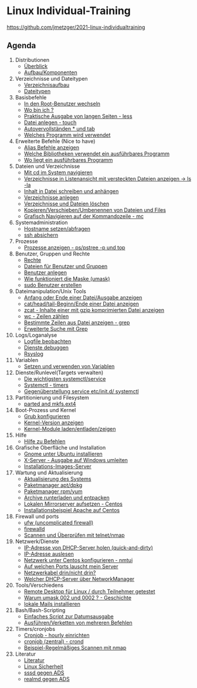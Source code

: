 # Linux Individual-Training

https://github.com/jmetzger/2021-linux-individualtraining

## Agenda 

  1. Distributionen 
     * [Überblick](overview-distros.md)
     * [Aufbau/Komponenten](aufbau.md)
  1. Verzeichnisse und Dateitypen 
     * [Verzeichnisaufbau](verzeichnisaufbau.md)
     * [Dateitypen](dateitypen.md) 
  1. Basisbefehle
     * [In den Root-Benutzer wechseln](sudo.md)  
     * [Wo bin ich ?](pwd.md)
     * [Praktische Ausgabe von langen Seiten - less](less.md) 
     * [Datei anlegen - touch](touch.md)
     * [Autovervollständen * und tab](autocomplete.md) 
     * [Welches Programm wird verwendet](which.md)
  1. Erweiterte Befehle (Nice to have) 
     * [Alias Befehle anzeigen](alias.md)
     * [Welche Bibliotheken verwendet ein ausführbares Programm](ldd.md)
     * [Wo liegt ein ausführbares Programm](which.md) 
  1. Dateien und Verzeichnisse
     * [Mit cd im System navigieren](cd.md)
     * [Verzeichnisse in Listenansicht mit versteckten Dateien anzeigen -> ls -la](list.md)
     * [Inhalt in Datei schreiben und anhängen](file-write-append.md)
     * [Verzeichnisse anlegen](mkdir.md)
     * [Verzeichnisse und Dateien löschen](file-dir-delete.md)
     * [Kopieren/Verschieben/Umbenennen von Dateien und Files](file-rename-copy-mv.md) 
     * [Grafisch Navigieren auf der Kommandozeile - mc](mc.md) 
  1. Systemadministration 
     * [Hostname setzen/abfragen](hostnamectl.md) 
     * [ssh absichern](ssh-absichern.md)
  1. Prozesse 
     * [Prozesse anzeigen - ps/pstree -p und top](prozesse.md)
  1. Benutzer, Gruppen und Rechte 
     * [Rechte](rechte.md) 
     * [Dateien für Benutzer und Gruppen](files-users-groups.md) 
     * [Benutzer anlegen](create-users.md) 
     * [Wie funktioniert die Maske (umask)](umask.md) 
     * [sudo Benutzer erstellen](mod-user-sudo.md) 
  1. Dateimanipulation/Unix Tools
     * [Anfang oder Ende einer Datei/Ausgabe anzeigen](head-tail.md)
     * [cat/head/tail-Beginn/Ende einer Datei anzeigen](cat-head.md)
     * [zcat - Inhalte einer mit gzip komprimierten Datei anzeigen](zcat.md)
     * [wc - Zeilen zählen](wc.md)
     * [Bestimmte Zeilen aus Datei anzeigen - grep](grep.md)
     * [Erweiterte Suche mit Grep](grep-extended.md)
  1. Logs/Loganalyse
     * [Logfile beobachten](tailf.md)
     * [Dienste debuggen](debug-service.md)
     * [Rsyslog](rsyslog.md)
  1. Variablen
     * [Setzen und verwenden von Variablen](variables.md) 
  1. Dienste/Runlevel(Targets verwalten) 
     * [Die wichtigsten systemctl/service](systemctl-service.md)
     * [Systemctl - timers](systemctl-timers.md)
     * [Gegenüberstellung service etc/init.d/ systemctl](service-initd-systemctl.md)
  1. Partitionierung und Filesystem
     * [parted and mkfs.ext4](parted-mkfs.md)
  1. Boot-Prozess und Kernel 
     * [Grub konfigurieren](grub.md)
     * [Kernel-Version anzeigen](kernel-version.md) 
     * [Kernel-Module laden/entladen/zeigen](kernel-modules.md) 
  1. Hilfe 
     * [Hilfe zu Befehlen](help.md)
  1. Grafische Oberfläche und Installation 
     * [Gnome unter Ubuntu installieren](gnome-ubuntu.md) 
     * [X-Server - Ausgabe auf Windows umleiten](xserver-windows-client.md)
     * [Installations-Images-Server](https://ubuntu.com/download/server#download) 
  1. Wartung und Aktualisierung
     * [Aktualisierung des Systems](update-upgrade.md)
     * [Paketmanager apt/dpkg](apt-dpkg.md) 
     * [Paketmanager rpm/yum](rpm-yum.md)
     * [Archive runterladen und entpacken](tar-download.md) 
     * [Lokalen Mirrorserver aufsetzen - Centos](https://wiki.centos.org/HowTos/CreateLocalMirror)
     * [Installationsbeispiel Apache auf Centos](install-apache.md)
  1. Firewall und ports
     * [ufw (uncomplicated firewall)](ufw.md)
     * [firewalld](firewalld.md)
     * [Scannen und Überprüfen mit telnet/nmap](nmap-telnet.md) 
  1. Netzwerk/Dienste 
     * [IP-Adresse von DHCP-Server holen (quick-and-dirty)](dhclient.md) 
     * [IP-Adresse auslesen](ip-adresse-auslesen.md) 
     * [Netzwerk unter Centos konfigurieren - nmtui](nmtui.md)
     * [Auf welchen Ports lauscht mein Server](lsof.md) 
     * [Netzwerkabel drin/nicht drin?](netzwerkkarte-kabel-drin.md)
     * [Welcher DHCP-Server über NetworkManager](dhcp-server.md)
  1. Tools/Verschiedens 
     * [Remote Desktop für Linux / durch Teilnehmer getestet](https://wiki.ubuntuusers.de/Remmina/)
     * [Warum umask 002 und 0002 ? - Geschichte](umask-002-022-why.md)
     * [lokale Mails installieren](local-mail.md)
  1. Bash/Bash-Scripting 
     * [Einfaches Script zur Datumsausgabe](script-date.md) 
     * [Ausführen/Verketten von mehreren Befehlen](multiple-commands.md)
  1. Timers/cronjobs 
     * [Cronjob - hourly einrichten](cronjob-hourly.md)
     * [cronjob (zentral) - crond](crond.md)
     * [Beispiel-Regelmäßiges Scannen mit nmap](nmap-timer.md) 
  1. Literatur 
     * [Literatur](literatur.md) 
     * [Linux Sicherheit](https://schulung.t3isp.de/documents/linux-security.pdf)
     * [sssd gegen ADS](https://access.redhat.com/articles/3023951)
     * [realmd gegen ADS](https://access.redhat.com/documentation/en-us/red_hat_enterprise_linux/7/html-single/windows_integration_guide/index#sssd-ad-proc)

